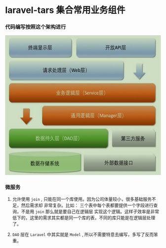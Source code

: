 # laravel-tars 集合常用业务组件

### 代码编写按照这个架构进行

![架构图](./static/structure.png)

### 微服务

1. 允许使用 `join` , 只能在同一个库使用。因为公司体量较小，很多基础服务不足，然后需求却
非常复杂。比如： 三个表中每个表都要提供一个字段进行查询，不是用 `join` 那么就是要自己在逻辑层
实现这个逻辑。这样子效率是非常低下的，这里的需求其实都是同一个库的表，不同的库只能是在逻辑层处理
了。

2. `DAO` 层在 `Laravel` 中其实就是 `Model` , 所以不需要特意去编写，多写了反而笨重。
 

